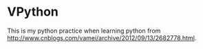 # VPython
This is my python practice when learning python from http://www.cnblogs.com/vamei/archive/2012/09/13/2682778.html. 

